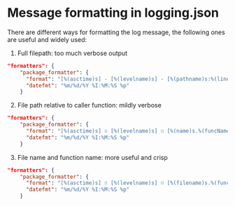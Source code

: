 Message formatting in logging.json
====================================

There are different ways for formatting the log message, the following ones are useful and widely used:  

1. Full filepath: too much verbose output  
```json
"formatters": {
    "package_formatter": {
      "format": "[%(asctime)s] - [%(levelname)s] - [%(pathname)s:%(lineno)d] : [%(name)s.%(funcName)s]: %(message)s",
      "datefmt": "%m/%d/%Y %I:%M:%S %p"
    }
```

2. File path relative to caller function: mildly verbose
```json
"formatters": {
    "package_formatter": {
      "format": "[%(asctime)s] ∷ [%(levelname)s] ∷ [%(name)s.%(funcName)s:%(lineno)d] ≔⊙⧟↣ %(message)s",
      "datefmt": "%m/%d/%Y %I:%M:%S %p"
    }
```

3. File name and function name: more useful and crisp
```json
"formatters": {
    "package_formatter": {
      "format": "[%(asctime)s] ∷ [%(levelname)s] ∷ [%(filename)s.%(funcName)s:%(lineno)d] ≔⊙⧟↣ %(message)s",
      "datefmt": "%m/%d/%Y %I:%M:%S %p"
    }
```
